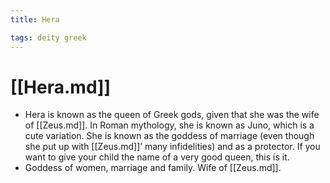 ```yaml
---
title: Hera

tags: deity greek 
---
```


# [[Hera.md]]
- Hera is known as the queen of Greek gods, given that she was the wife of [[Zeus.md]]. In Roman mythology, she is known as Juno, which is a cute variation. She is known as the goddess of marriage (even though she put up with [[Zeus.md]]’ many infidelities) and as a protector. If you want to give your child the name of a very good queen, this is it.
- Goddess of women, marriage and family. Wife of [[Zeus.md]].